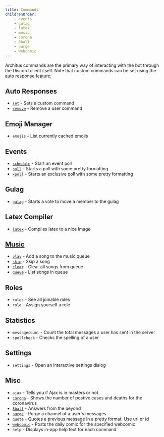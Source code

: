 ```yaml
---
title: Commands
childrenOrder:
    - events
    - gulag
    - latex
    - music
    - corona
    - 8ball
    - purge
    - webcomic
---
```


Architus commands are the primary way of interacting with the bot through the Discord client itself. Note that custom commands can be set using the [auto response feature](/features/auto-responses);

## Auto Responses

* [`set`](/features/auto-responses/#setting-auto-responses) - Sets a custom command
* [`remove`](/features/auto-responses/#removing-auto-responses) - Remove a user command

## Emoji Manager

* `emojis` - List currently cached emojis

## Events

* [`schedule`](/commands/events/#schedule) - Start an event poll
* [`poll`](/commands/events/#poll) - Starts a poll with some pretty formatting
* [`xpoll`](/commands/events/#xpoll) - Starts an exclusive poll with some pretty formatting

## Gulag

* [`gulag`](/commands/gulag) - Starts a vote to move a member to the gulag

## Latex Compiler
* [`latex`](/commands/latex) - Compiles latex to a nice image

## [Music](/commands/music)

* [`play`](/commands/music/#play) - Add a song to the music queue
* [`skip`](/commands/music/#skip) - Skip a song
* [`clear`](/commands/music/#clear) - Clear all songs from queue
* [`queue`](/commands/music/#queue)  - List songs in queue

## Roles

* `roles` - See all joinable roles
* `role` - Assign yourself a role

## Statistics

* `messagecount` - Count the total messages a user has sent in the server
* `spellcheck` - Checks the spelling of a user

## Settings

* `settings` - Open an interactive settings dialog

## Misc

* `ajax` - Tells you if Ajax is in masters or not
* [`corona`](/commands/corona) - Shows the number of postive cases and deaths for the coronavirus
* [`8ball`](/commands/8ball) - Answers from the beyond
* [`purge`](/commands/purge) - Purge a channel of a user's messages
* `quote` - Quotes a previous message in a pretty format. Use url or id
* [`webcomic`](/commands/webcomic) - Posts the daily comic for the specified webcomic
* `help` - Displays in-app help text for each command
